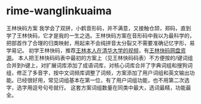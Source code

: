 # rime-wanglinkuaima
王林快码方案
我学会了双拼，小鹤音形码，并不满意，又接触仓颉，郑码，直到学了王林快码，它才是我的一生之选。王林快码方案在音形码中我以为最科学的，把部首作了合理的归类映射，用起来不会纯拼音太分裂又不需要准确记忆字形，易学易记。
初学王林快码，推荐[王林本人在清华大学的视频](https://v.youku.com/v_show/id_XMTQ5NDQ2NjI0.html?playMode=pugv&frommaciku=1)，有[王林快码网盘资源](http://jdkm.ysepan.com/)。
本人把王林快码码表中最初的方案上（见王林快码码表）不方便按的/键词组合并到h键上，对扩展词库添加了成语词库，对核心词库合并了字典词组和搜狗词组，修正了多音字，按中文词频库调整了词频，方案添加了用户词组和英文输出功能。已经很好用，常见词组基本在第一位，有了用户词组功能，也不用第二次选字，选字用逗号句号就行。
这套方案词组数量在同类中最大，选词最精，功能最全。
